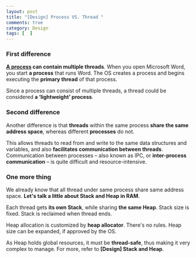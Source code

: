 ```yaml
---
layout: post
title: "[Design] Process VS. Thread "
comments: true
category: Design
tags: [  ]
---
```


### First difference

__[A process](http://www.programmerinterview.com/index.php/operating-systems/thread-vs-process/) can contain multiple threads__. When you open Microsoft Word, you start __a process__ that runs Word. The OS creates a process and begins executing the __primary thread__ of that process. 

Since a process can consist of multiple threads, a thread could be considered __a ‘lightweight’ process__. 

### Second difference

Another difference is that __threads__ within the same process __share the same address space__, whereas different __processes__ do not. 

This allows threads to read from and write to the same data structures and variables, and also __facilitates communication between threads__. Communication between processes – also known as IPC, or __inter-process communication__ – is quite difficult and resource-intensive.

### One more thing

We already know that all thread under same process share same address space. __Let's talk a little about Stack and Heap in RAM__. 

Each thread gets __its own Stack__, while sharing __the same Heap__. Stack size is fixed. Stack is reclaimed when thread ends. 

Heap allocation is customized by __heap allocator__. There's no rules. Heap size can be expanded, if approved by the OS. 

As Heap holds global resources, it must be __thread-safe__, thus making it very complex to manage. For more, refer to __[Design] Stack and Heap__. 
